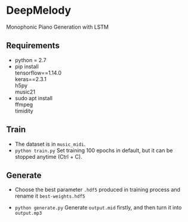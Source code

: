 # DeepMelody
Monophonic Piano Generation with LSTM

## Requirements

- python = 2.7
- pip install<br>
  tensorflow==1.14.0<br>
  keras==2.3.1<br>
  h5py<br>
  music21<br>
- sudo apt install<br>
  ffmpeg<br>
  timidity<br>



## Train

* The dataset is in `music_midi`.
* `python train.py`
  Set training 100 epochs in default, but it can be stopped anytime (Ctrl + C).



## Generate

- Choose the best parameter  `.hdf5`  produced in training process 
  and rename it `best-weights.hdf5`

- `python generate.py`
  Generate `output.mid` firstly, and then turn it into `output.mp3`

